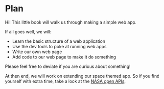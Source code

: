 # Plan

Hi! This little book will walk us through making a simple web app.

If all goes well, we will:

- Learn the basic structure of a web application
- Use the dev tools to poke at running web apps
- Write our own web page
- Add code to our web page to make it do something

Please feel free to deviate if you are curious about something!

At then end, we will work on extending our space themed app. So if you find yourself with extra time, take a look at the [NASA open APIs](https://api.nasa.gov/).

